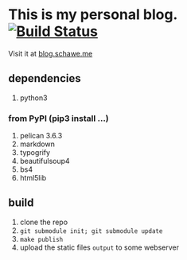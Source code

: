 # This is my personal blog. [![Build Status](https://travis-ci.org/surt91/blog.svg?branch=master)](https://travis-ci.org/surt91/blog)
Visit it at [blog.schawe.me](https://blog.schawe.me)

## dependencies
1. python3

### from PyPI (pip3 install ...)
1. pelican 3.6.3
1. markdown
1. typogrify
1. beautifulsoup4
1. bs4
1. html5lib

## build
1. clone the repo
2. `git submodule init; git submodule update`
3. `make publish`
4. upload the static files `output` to some webserver

